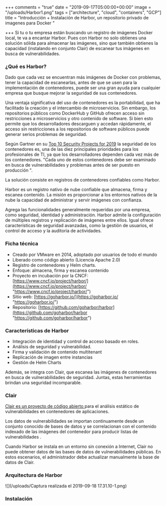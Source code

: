 +++
comments = "true"
date = "2019-09-17T05:00:00+00:00"
image = "/uploads/Harbor1.png"
tags = ["architecture", "cloud", "containers", "GCP"]
title = "Introducción + Instalación de Harbor, un repositorio privado de imagenes para Docker "

+++
Si tu o tu empresa están buscando un registro de imágenes Docker local, te va a encantar Harbor. Pues con  Harbor no solo obtienes una solución sólida para almacenar las imágenes, sino que también obtienes la capacidad (instalando en conjunto  Clair) de escanear tus imágenes en busca de vulnerabilidades. 

### ¿Qué es Harbor?

Dado que cada vez se encuentran más imágenes de Docker con problemas, tener la capacidad de escanearlas, antes de que se usen para la implementación de contenedores, puede ser una gran ayuda para cualquier empresa que busque mejorar la seguridad de sus contenedores.

Una ventaja significativa del uso de contenedores es la portabilidad, que ha facilitado la creación y el intercambio de microservicios.  Sin embargo, los repositorios públicos como DockerHub y GitHub ofrecen acceso sin restricciones a microservicios y otro contenido de software. Si bien esto permite que los desarrolladores descarguen y accedan rápidamente, el acceso sin restricciones a los repositorios de software públicos puede generar serios problemas de seguridad.

Según Gartner en su  [Top 10 Security Projects for 2019](https://www.gartner.com/smarterwithgartner/gartner-top-10-security-projects-for-2019/)  la seguridad de los contenedores es, una de las diez principales prioridades para los profesionales de TI, ya que los desarrolladores dependen cada vez más de los contenedores. "Cada uno de estos contenedores debe ser examinado en busca de vulnerabilidades y problemas antes de ser puesto en producción ".

La solución consiste en registros de contenedores confiables  como Harbor. 

Harbor es un registro nativo de nube confiable que almacena, firma y escanea contenido. La misión es proporcionar a los entornos nativos de la nube la capacidad de administrar y servir imágenes con confianza.

Agrega las funcionalidades generalmente requeridas por una empresa, como seguridad, identidad y administración.  Harbor admite la configuración de múltiples registros y replicación de  imágenes  entre ellos. Igual ofrece características de seguridad avanzadas, como la gestión de usuarios, el control de acceso y la auditoria de actividades.

### Ficha técnica

* Creado por VMware en 2014, adoptado por usuarios de todo el mundo
* Liberado como código abierto (Licencia Apache 2.0)
* Registro de contenedores y  Helm charts.
* Enfoque: almacena, firma y escanea contenido
* Proyecto en incubación por la CNCF:  [https://www.cncf.io/project/harbor/](https://www.cncf.io/project/harbor/ "https://www.cncf.io/project/harbor/")
* Sitio web:  [https://goharbor.io/](https://goharbor.io/ "https://goharbor.io/")
* Repositorio: [https://github.com/goharbor/harbor](https://github.com/goharbor/harbor "https://github.com/goharbor/harbor")

### Características de Harbor

* Integración de identidad y control de acceso basado en roles.
* Análisis de seguridad y vulnerabilidad.
* Firma y validación de contenido multitenant
* Replicación de imagen entre instancias
* Gestión de Helm Charts

Además, se integra con Clair, que escanea las imágenes de  contenedores en busca de vulnerabilidades de seguridad. Juntas, estas herramientas brindan una seguridad  incomparable.

### Clair

[Clair es un proyecto de código abierto ](https://github.com/coreos/clair)para el análisis estático de vulnerabilidades en contenedores de aplicaciones.

Los datos de vulnerabilidades se importan continuamente desde un conjunto conocido de bases de datos y se correlacionan con el contenido indexado de las imágenes del contenedor para producir listas de vulnerabilidades .

Cuando Harbor se instala en un entorno sin conexión a Internet, Clair no puede obtener datos de las bases de datos de vulnerabilidades públicas. En estos escenarios, el administrador  debe actualizar manualmente la base de datos de Clair.

### Arquitectura de Harbor

![](/uploads/Captura realizada el 2019-09-18 17.31.10-1.png)

### Instalación 